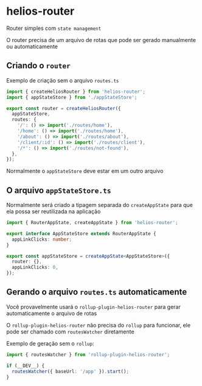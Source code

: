 # helios-router

Router simples com `state management`

O router precisa de um arquivo de rotas que pode ser gerado manualmente ou automaticamente

## Criando o `router`

Exemplo de criação sem o arquivo `routes.ts`

```ts
import { createHeliosRouter } from 'helios-router';
import { appStateStore } from './appStateStore';

export const router = createHeliosRouter({
  appStateStore,
  routes: {
    '/': () => import('./routes/home'),
    '/home': () => import('./routes/home'),
    '/about': () => import('./routes/about'),
    '/client/:id': () => import('./routes/client'),
    '/*': () => import('./routes/not-found'),
  },
});
```

Normalmente o `appStateStore` deve estar em um outro arquivo

## O arquivo `appStateStore.ts`

Normalmente será criado a tipagem separada do `createAppState` para que ela possa ser reutilizada na aplicação

```ts
import { RouterAppState, createAppState } from 'helios-router';

export interface AppStateStore extends RouterAppState {
  appLinkClicks: number;
}

export const appStateStore = createAppState<AppStateStore>({
  router: {},
  appLinkClicks: 0,
});
```

## Gerando o arquivo `routes.ts` automaticamente

Você provavelmente usará o `rollup-plugin-helios-router` para gerar automaticamente o arquivo de rotas

O `rollup-plugin-helios-router` não precisa do `rollup` para funcionar, ele pode ser chamado com `routesWatcher` diretamente

Exemplo de geração sem o `rollup`:

```ts
import { routesWatcher } from 'rollup-plugin-helios-router';

if (__DEV__) {
  routesWatcher({ baseUrl: '/app' }).start();
}
```
